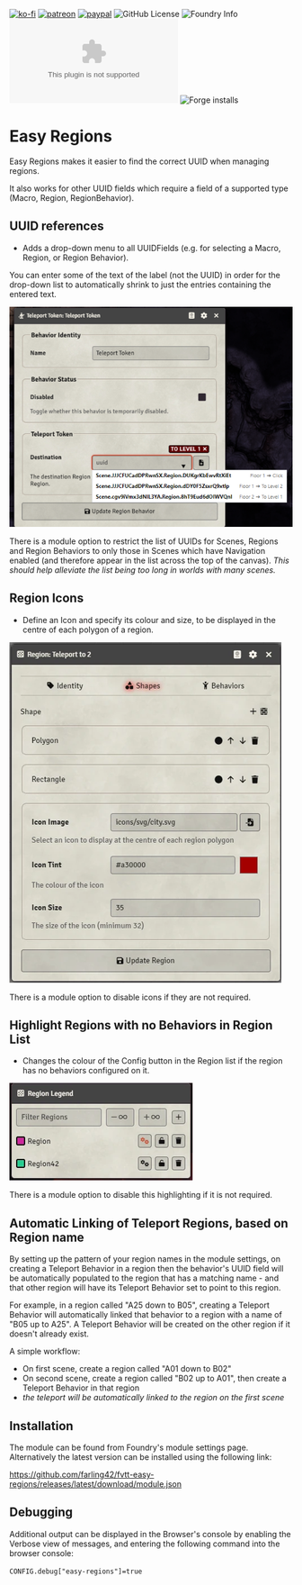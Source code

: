 [![ko-fi](https://img.shields.io/badge/Ko--Fi-farling-success)](https://ko-fi.com/farling)
[![patreon](https://img.shields.io/badge/Patreon-amusingtime-success)](https://patreon.com/amusingtime)
[![paypal](https://img.shields.io/badge/Paypal-farling-success)](https://paypal.me/farling)
![GitHub License](https://img.shields.io/github/license/farling42/fvtt-easy-regions)
![Foundry Info](https://img.shields.io/badge/Foundry-v12-informational)
![Latest Release Download Count](https://img.shields.io/github/downloads/farling42/fvtt-easy-regions/latest/module.zip)
![Forge installs](https://img.shields.io/badge/dynamic/json?label=Forge%20Installs&query=package.installs&suffix=%25&url=https%3A%2F%2Fforge-vtt.com%2Fapi%2Fbazaar%2Fpackage%2Feasy-regions)

# Easy Regions

Easy Regions makes it easier to find the correct UUID when managing regions.

It also works for other UUID fields which require a field of a supported type (Macro, Region, RegionBehavior).

## UUID references

- Adds a drop-down menu to all UUIDFields (e.g. for selecting a Macro, Region, or Region Behavior).

You can enter some of the text of the label (not the UUID) in order for the drop-down list to automatically shrink to just the entries containing the entered text.

![image](https://raw.githubusercontent.com/farling42/fvtt-easy-regions/master/images/easy-region-example.png)

There is a module option to restrict the list of UUIDs for Scenes, Regions and Region Behaviors to only those in Scenes which have Navigation enabled (and therefore appear in the list across the top of the canvas). _This should help alleviate the list being too long in worlds with many scenes._

## Region Icons

- Define an Icon and specify its colour and size, to be displayed in the centre of each polygon of a region.

![image](https://raw.githubusercontent.com/farling42/fvtt-easy-regions/master/images/region-icons.webp)

There is a module option to disable icons if they are not required.

## Highlight Regions with no Behaviors in Region List

- Changes the colour of the Config button in the Region list if the region has no behaviors configured on it.

![image](https://raw.githubusercontent.com/farling42/fvtt-easy-regions/master/images/easy-region-no-behaviors.webp)

There is a module option to disable this highlighting if it is not required.

## Automatic Linking of Teleport Regions, based on Region name

By setting up the pattern of your region names in the module settings, on creating a Teleport Behavior in a region then the behavior's UUID field will be automatically populated to the region that has a matching name - and that other region will have its Teleport Behavior set to point to this region.

For example, in a region called "A25 down to B05", creating a Teleport Behavior will automatically linked that behavior to a region with a name of "B05 up to A25". A Teleport Behavior will be created on the other region if it doesn't already exist.

A simple workflow:

- On first scene, create a region called "A01 down to B02"
- On second scene, create a region called "B02 up to A01", then create a Teleport Behavior in that region
- _the teleport will be automatically linked to the region on the first scene_

## Installation

The module can be found from Foundry's module settings page. Alternatively the latest version can be installed using the following link:

https://github.com/farling42/fvtt-easy-regions/releases/latest/download/module.json

## Debugging

Additional output can be displayed in the Browser's console by enabling the Verbose view of messages, and entering the following command into the browser console:

`CONFIG.debug["easy-regions"]=true`
